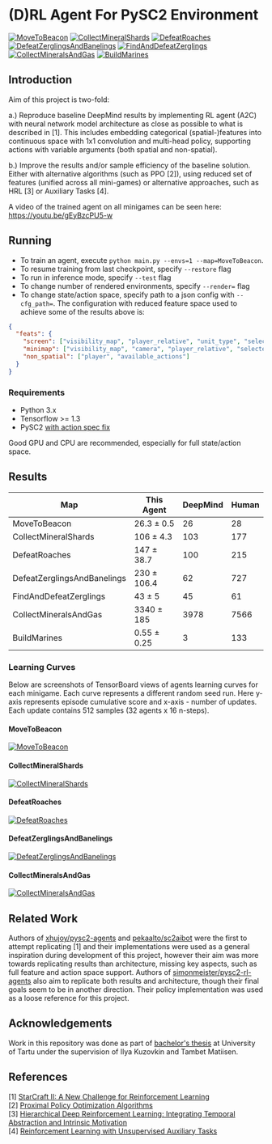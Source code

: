 # (D)RL Agent For PySC2 Environment

[![MoveToBeacon](https://user-images.githubusercontent.com/195271/37241507-0d7418c2-2463-11e8-936c-18d08a81d2eb.gif)](https://youtu.be/gEyBzcPU5-w)
[![CollectMineralShards](https://user-images.githubusercontent.com/195271/37241785-b8bd0b04-2467-11e8-9ff3-e4335a7c20ee.gif)](https://youtu.be/gEyBzcPU5-w)
[![DefeatRoaches](https://user-images.githubusercontent.com/195271/37241527-32a43ffa-2463-11e8-8e69-c39a8532c4ce.gif)](https://youtu.be/gEyBzcPU5-w)
[![DefeatZerglingsAndBanelings](https://user-images.githubusercontent.com/195271/37241531-39f186e6-2463-11e8-8aac-79471a545cce.gif)](https://youtu.be/gEyBzcPU5-w)
[![FindAndDefeatZerglings](https://user-images.githubusercontent.com/195271/37241532-3f81fbd6-2463-11e8-8892-907b6acebd04.gif)](https://youtu.be/gEyBzcPU5-w)
[![CollectMineralsAndGas](https://user-images.githubusercontent.com/195271/37241521-29594b48-2463-11e8-8b43-04ad0af6ff3e.gif)](https://youtu.be/gEyBzcPU5-w)
[![BuildMarines](https://user-images.githubusercontent.com/195271/37241515-1a2a5c8e-2463-11e8-8ac4-588d7826e374.gif)](https://youtu.be/gEyBzcPU5-w)


## Introduction

Aim of this project is two-fold: 

a.) Reproduce baseline DeepMind results by implementing RL agent (A2C) with neural network model 
architecture as close as possible to what is described in [1]. 
This includes embedding categorical (spatial-)features into continuous space with 1x1 convolution 
and multi-head policy, supporting actions with variable arguments (both spatial and non-spatial).

b.) Improve the results and/or sample efficiency of the baseline solution. Either with alternative algorithms (such as PPO [2]), 
using reduced set of features (unified across all mini-games) or alternative approaches, such as HRL [3] or Auxiliary Tasks [4].

A video of the trained agent on all minigames can be seen here: https://youtu.be/gEyBzcPU5-w

## Running

* To train an agent, execute `python main.py --envs=1 --map=MoveToBeacon`.
* To resume training from last checkpoint, specify `--restore` flag
* To run in inference mode, specify `--test` flag
* To change number of rendered environments, specify `--render=` flag
* To change state/action space, specify path to a json config with `--cfg_path=`. The configuration with reduced feature space used to achieve some of the results above is:

```json
{
  "feats": {
    "screen": ["visibility_map", "player_relative", "unit_type", "selected", "unit_hit_points_ratio", "unit_density"],
    "minimap": ["visibility_map", "camera", "player_relative", "selected"],
    "non_spatial": ["player", "available_actions"]
  }
}
```

### Requirements

* Python 3.x
* Tensorflow >= 1.3
* PySC2 [with action spec fix](https://github.com/deepmind/pysc2/pull/105)

Good GPU and CPU are recommended, especially for full state/action space.


## Results

Map | This Agent | DeepMind | Human
---|---|---|---
MoveToBeacon | 26.3 ± 0.5 | 26 | 28
CollectMineralShards | 106 ± 4.3 | 103 | 177
DefeatRoaches | 147 ± 38.7 | 100 | 215
DefeatZerglingsAndBanelings | 230 ± 106.4 | 62 | 727
FindAndDefeatZerglings | 43 ± 5 | 45 | 61
CollectMineralsAndGas | 3340 ± 185 | 3978 | 7566
BuildMarines | 0.55 ± 0.25 | 3 | 133

### Learning Curves

Below are screenshots of TensorBoard views of agents learning curves for each minigame. Each curve represents a different random seed run.
Here y-axis represents episode cumulative score and x-axis - number of updates. Each update contains 512 samples (32 agents x 16 n-steps).

#### MoveToBeacon

[![MoveToBeacon](https://i.imgur.com/m5m01Hfm.png)](https://i.imgur.com/m5m01Hf.png)

#### CollectMineralShards

[![CollectMineralShards](https://i.imgur.com/oNVuxa2m.png)](https://i.imgur.com/oNVuxa2.png)

#### DefeatRoaches

[![DefeatRoaches](https://i.imgur.com/8cWvs7Zm.png)](https://i.imgur.com/8cWvs7Z.png)

#### DefeatZerglingsAndBanelings

[![DefeatZerglingsAndBanelings](https://i.imgur.com/pW5xROMm.png)](https://i.imgur.com/pW5xROM.png)

#### CollectMineralsAndGas

[![CollectMineralsAndGas](https://i.imgur.com/9MuQ6Bam.png)](https://i.imgur.com/9MuQ6Ba.png)

## Related Work

Authors of [xhujoy/pysc2-agents](https://github.com/xhujoy/pysc2-agents) and [pekaalto/sc2aibot](https://github.com/pekaalto/sc2aibot) 
were the first to attempt replicating [1] and their implementations were used as a general inspiration during development 
of this project, however their aim was more towards replicating results than architecture, missing key aspects, 
such as full feature and action space support. 
Authors of [simonmeister/pysc2-rl-agents](https://github.com/simonmeister/pysc2-rl-agents) 
also aim to replicate both results and architecture, though their final goals seem to be in another direction. Their policy implementation was used as a loose reference for this project.

## Acknowledgements

Work in this repository was done as part of [bachelor's thesis](https://github.com/inoryy/bsc-thesis) at University of Tartu under the supervision of Ilya Kuzovkin and Tambet Matiisen.

## References

[1] [StarCraft II: A New Challenge for Reinforcement Learning](https://arxiv.org/abs/1708.04782)  
[2] [Proximal Policy Optimization Algorithms](https://arxiv.org/abs/1707.06347)  
[3] [Hierarchical Deep Reinforcement Learning: Integrating Temporal Abstraction and Intrinsic Motivation](https://arxiv.org/abs/1604.06057)  
[4] [Reinforcement Learning with Unsupervised Auxiliary Tasks](https://arxiv.org/abs/1611.05397) 